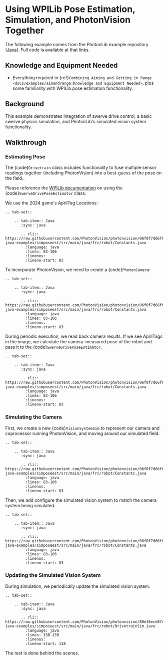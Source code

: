 # Using WPILib Pose Estimation, Simulation, and PhotonVision Together

The following example comes from the PhotonLib example repository ([Java](https://github.com/PhotonVision/photonvision/tree/master/photonlib-java-examples/)).  Full code is available at that links.

## Knowledge and Equipment Needed

- Everything required in {ref}`Combining Aiming and Getting in Range <docs/examples/aimandrange:Knowledge and Equipment Needed>`, plus some familiarity with WPILib pose estimation functionality.

## Background

This example demonstrates integration of swerve drive control, a basic swerve physics simulation, and PhotonLib's simulated vision system functionality.

## Walkthrough

### Estimating Pose

The {code}`Drivetrain` class includes functionality to fuse multiple sensor readings together (including PhotonVision) into a best-guess of the pose on the field..

Please reference the [WPILib documentation](https://docs.wpilib.org/en/stable/docs/software/advanced-controls/state-space/state-space-pose_state-estimators.html) on using the {code}`SwerveDrivePoseEstimator` class.

We use the 2024 game's AprilTag Locations:

```{eval-rst}
.. tab-set::

    .. tab-item:: Java
       :sync: java

       .. rli:: https://raw.githubusercontent.com/PhotonVision/photonvision/06f0f7d66f68f43e7e461bce672b07e9d2954cda/photonlib-java-examples/simposeest/src/main/java/frc/robot/Constants.java
         :language: java
         :lines: 83-106
         :linenos:
         :lineno-start: 83

```

To incorporate PhotonVision, we need to create a {code}`PhotonCamera`:


```{eval-rst}
.. tab-set::

    .. tab-item:: Java
       :sync: java

       .. rli:: https://raw.githubusercontent.com/PhotonVision/photonvision/06f0f7d66f68f43e7e461bce672b07e9d2954cda/photonlib-java-examples/simposeest/src/main/java/frc/robot/Constants.java
         :language: java
         :lines: 83-106
         :linenos:
         :lineno-start: 83

```

During periodic execution, we read back camera results. If we see AprilTags in the image, we calculate the camera-measured pose of the robot and pass it to the {code}`SwerveDrivePoseEstimator`.

```{eval-rst}
.. tab-set::

    .. tab-item:: Java
       :sync: java

       .. rli:: https://raw.githubusercontent.com/PhotonVision/photonvision/06f0f7d66f68f43e7e461bce672b07e9d2954cda/photonlib-java-examples/simposeest/src/main/java/frc/robot/Constants.java
         :language: java
         :lines: 83-106
         :linenos:
         :lineno-start: 83

```

### Simulating the Camera

First, we create a new {code}`VisionSystemSim` to represent our camera and coprocessor running PhotonVision, and moving around our simulated field.

```{eval-rst}
.. tab-set::

    .. tab-item:: Java
       :sync: java

       .. rli:: https://raw.githubusercontent.com/PhotonVision/photonvision/06f0f7d66f68f43e7e461bce672b07e9d2954cda/photonlib-java-examples/simposeest/src/main/java/frc/robot/Constants.java
         :language: java
         :lines: 83-106
         :linenos:
         :lineno-start: 83

```

Then, we add configure the simulated vision system to match the camera system being simulated.

```{eval-rst}
.. tab-set::

    .. tab-item:: Java
       :sync: java

       .. rli:: https://raw.githubusercontent.com/PhotonVision/photonvision/06f0f7d66f68f43e7e461bce672b07e9d2954cda/photonlib-java-examples/simposeest/src/main/java/frc/robot/Constants.java
         :language: java
         :lines: 83-106
         :linenos:
         :lineno-start: 83

```


### Updating the Simulated Vision System

During simulation, we periodically update the simulated vision system.

```{eval-rst}
.. tab-set::

    .. tab-item:: Java
       :sync: java

       .. rli:: https://raw.githubusercontent.com/PhotonVision/photonvision/80e16ece87c735e30755dea271a56a2ce217b588/photonlib-java-examples/simposeest/src/main/java/frc/robot/DrivetrainSim.java
         :language: java
         :lines: 138-139
         :linenos:
         :lineno-start: 138

```

The rest is done behind the scenes.
